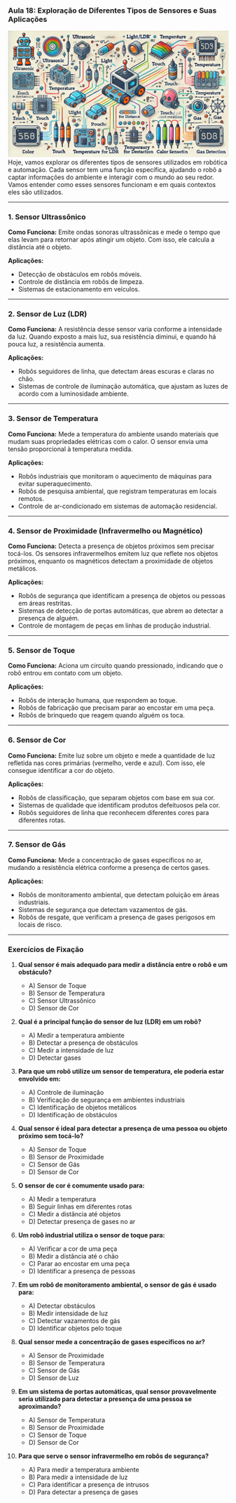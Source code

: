 ### Aula 18: Exploração de Diferentes Tipos de Sensores e Suas Aplicações
![](./assets/18.jpeg)
Hoje, vamos explorar os diferentes tipos de sensores utilizados em robótica e automação. Cada sensor tem uma função específica, ajudando o robô a captar informações do ambiente e interagir com o mundo ao seu redor. Vamos entender como esses sensores funcionam e em quais contextos eles são utilizados.

---

### 1. Sensor Ultrassônico

**Como Funciona:** Emite ondas sonoras ultrassônicas e mede o tempo que elas levam para retornar após atingir um objeto. Com isso, ele calcula a distância até o objeto.

**Aplicações:** 
- Detecção de obstáculos em robôs móveis.
- Controle de distância em robôs de limpeza.
- Sistemas de estacionamento em veículos.

---

### 2. Sensor de Luz (LDR)

**Como Funciona:** A resistência desse sensor varia conforme a intensidade da luz. Quando exposto a mais luz, sua resistência diminui, e quando há pouca luz, a resistência aumenta.

**Aplicações:**
- Robôs seguidores de linha, que detectam áreas escuras e claras no chão.
- Sistemas de controle de iluminação automática, que ajustam as luzes de acordo com a luminosidade ambiente.

---

### 3. Sensor de Temperatura

**Como Funciona:** Mede a temperatura do ambiente usando materiais que mudam suas propriedades elétricas com o calor. O sensor envia uma tensão proporcional à temperatura medida.

**Aplicações:**
- Robôs industriais que monitoram o aquecimento de máquinas para evitar superaquecimento.
- Robôs de pesquisa ambiental, que registram temperaturas em locais remotos.
- Controle de ar-condicionado em sistemas de automação residencial.

---

### 4. Sensor de Proximidade (Infravermelho ou Magnético)

**Como Funciona:** Detecta a presença de objetos próximos sem precisar tocá-los. Os sensores infravermelhos emitem luz que reflete nos objetos próximos, enquanto os magnéticos detectam a proximidade de objetos metálicos.

**Aplicações:**
- Robôs de segurança que identificam a presença de objetos ou pessoas em áreas restritas.
- Sistemas de detecção de portas automáticas, que abrem ao detectar a presença de alguém.
- Controle de montagem de peças em linhas de produção industrial.

---

### 5. Sensor de Toque

**Como Funciona:** Aciona um circuito quando pressionado, indicando que o robô entrou em contato com um objeto.

**Aplicações:**
- Robôs de interação humana, que respondem ao toque.
- Robôs de fabricação que precisam parar ao encostar em uma peça.
- Robôs de brinquedo que reagem quando alguém os toca.

---

### 6. Sensor de Cor

**Como Funciona:** Emite luz sobre um objeto e mede a quantidade de luz refletida nas cores primárias (vermelho, verde e azul). Com isso, ele consegue identificar a cor do objeto.

**Aplicações:**
- Robôs de classificação, que separam objetos com base em sua cor.
- Sistemas de qualidade que identificam produtos defeituosos pela cor.
- Robôs seguidores de linha que reconhecem diferentes cores para diferentes rotas.

---

### 7. Sensor de Gás

**Como Funciona:** Mede a concentração de gases específicos no ar, mudando a resistência elétrica conforme a presença de certos gases.

**Aplicações:**
- Robôs de monitoramento ambiental, que detectam poluição em áreas industriais.
- Sistemas de segurança que detectam vazamentos de gás.
- Robôs de resgate, que verificam a presença de gases perigosos em locais de risco.

---

### Exercícios de Fixação

1. **Qual sensor é mais adequado para medir a distância entre o robô e um obstáculo?**
   - A) Sensor de Toque
   - B) Sensor de Temperatura
   - C) Sensor Ultrassônico
   - D) Sensor de Cor

2. **Qual é a principal função do sensor de luz (LDR) em um robô?**
   - A) Medir a temperatura ambiente
   - B) Detectar a presença de obstáculos
   - C) Medir a intensidade de luz
   - D) Detectar gases

3. **Para que um robô utilize um sensor de temperatura, ele poderia estar envolvido em:**
   - A) Controle de iluminação
   - B) Verificação de segurança em ambientes industriais
   - C) Identificação de objetos metálicos
   - D) Identificação de obstáculos

4. **Qual sensor é ideal para detectar a presença de uma pessoa ou objeto próximo sem tocá-lo?**
   - A) Sensor de Toque
   - B) Sensor de Proximidade
   - C) Sensor de Gás
   - D) Sensor de Cor

5. **O sensor de cor é comumente usado para:**
   - A) Medir a temperatura
   - B) Seguir linhas em diferentes rotas
   - C) Medir a distância até objetos
   - D) Detectar presença de gases no ar

6. **Um robô industrial utiliza o sensor de toque para:**
   - A) Verificar a cor de uma peça
   - B) Medir a distância até o chão
   - C) Parar ao encostar em uma peça
   - D) Identificar a presença de pessoas

7. **Em um robô de monitoramento ambiental, o sensor de gás é usado para:**
   - A) Detectar obstáculos
   - B) Medir intensidade de luz
   - C) Detectar vazamentos de gás
   - D) Identificar objetos pelo toque

8. **Qual sensor mede a concentração de gases específicos no ar?**
   - A) Sensor de Proximidade
   - B) Sensor de Temperatura
   - C) Sensor de Gás
   - D) Sensor de Luz

9. **Em um sistema de portas automáticas, qual sensor provavelmente seria utilizado para detectar a presença de uma pessoa se aproximando?**
   - A) Sensor de Temperatura
   - B) Sensor de Proximidade
   - C) Sensor de Toque
   - D) Sensor de Cor

10. **Para que serve o sensor infravermelho em robôs de segurança?**
    - A) Para medir a temperatura ambiente
    - B) Para medir a intensidade de luz
    - C) Para identificar a presença de intrusos
    - D) Para detectar a presença de gases
